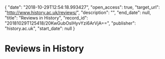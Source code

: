 {
  "date": "2018-10-29T12:54:18.993427", 
  "open_access": true, 
  "target_url": "http://www.history.ac.uk/reviews/", 
  "description": "", 
  "end_date": null, 
  "title": "Reviews in History", 
  "record_id": "20181029T125418/20KwGubOslHyvYzi6ArVjA==", 
  "publisher": "history.ac.uk", 
  "start_date": null
}

# Reviews in History

